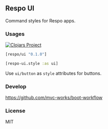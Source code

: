 
Respo UI
----

Command styles for Respo apps.

### Usages

[![Clojars Project](https://img.shields.io/clojars/v/respo/ui.svg)](https://clojars.org/respo/ui)

```clojure
[respo/ui "0.1.0"]
```

```clojure
[respo-ui.style :as ui]
```

Use `ui/button` as `style` attributes for buttons.

### Develop

https://github.com/mvc-works/boot-workflow

### License

MIT
